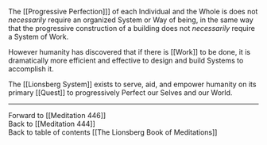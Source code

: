 The [[Progressive Perfection]]] of each Individual and the Whole is does not *necessarily* require an organized System or Way of being, in the same way that the progressive construction of a building does not *necessarily* require a System of Work. 

However humanity has discovered that if there is [[Work]] to be done, it is dramatically more efficient and effective to design and build Systems to accomplish it. 

The [[Lionsberg System]] exists to serve, aid, and empower humanity on its primary [[Quest]] to progressively Perfect our Selves and our World. 

___

Forward to [[Meditation 446]]  
Back to [[Meditation 444]]  
Back to table of contents [[The Lionsberg Book of Meditations]]  